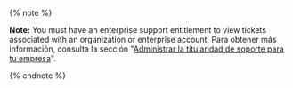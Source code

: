 {% note %}

**Note:** You must have an enterprise support entitlement to view tickets associated with an organization or enterprise account. Para obtener más información, consulta la sección "[Administrar la titularidad de soporte para tu empresa](/enterprise-cloud@latest/admin/user-management/managing-users-in-your-enterprise/managing-support-entitlements-for-your-enterprise)".

{% endnote %}  